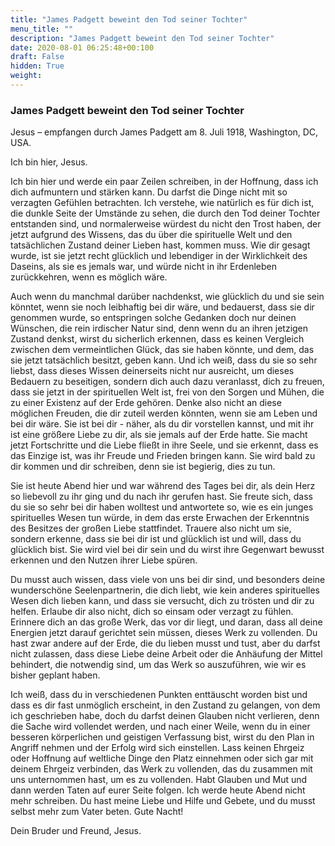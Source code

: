 ```yaml
---
title: "James Padgett beweint den Tod seiner Tochter"
menu_title: ""
description: "James Padgett beweint den Tod seiner Tochter"
date: 2020-08-01 06:25:48+00:100
draft: False
hidden: True
weight:
---
```

### James Padgett beweint den Tod seiner Tochter

Jesus – empfangen durch James Padgett am 8. Juli 1918, Washington, DC, USA.

Ich bin hier, Jesus.

Ich bin hier und werde ein paar Zeilen schreiben, in der Hoffnung, dass ich dich aufmuntern und stärken kann. Du darfst die Dinge nicht mit so verzagten Gefühlen betrachten. Ich verstehe, wie natürlich es für dich ist, die dunkle Seite der Umstände zu sehen, die durch den Tod deiner Tochter entstanden sind, und normalerweise würdest du nicht den Trost haben, der jetzt aufgrund des Wissens, das du über die spirituelle Welt und den tatsächlichen Zustand deiner Lieben hast, kommen muss. Wie dir gesagt wurde, ist sie jetzt recht glücklich und lebendiger in der Wirklichkeit des Daseins, als sie es jemals war, und würde nicht in ihr Erdenleben zurückkehren, wenn es möglich wäre.

Auch wenn du manchmal darüber nachdenkst, wie glücklich du und sie sein könntet, wenn sie noch leibhaftig bei dir wäre, und bedauerst, dass sie dir genommen wurde, so entspringen solche Gedanken doch nur deinen Wünschen, die rein irdischer Natur sind, denn wenn du an ihren jetzigen Zustand denkst, wirst du sicherlich erkennen, dass es keinen Vergleich zwischen dem vermeintlichen Glück, das sie haben könnte, und dem, das sie jetzt tatsächlich besitzt, geben kann. Und ich weiß, dass du sie so sehr liebst, dass dieses Wissen deinerseits nicht nur ausreicht, um dieses Bedauern zu beseitigen, sondern dich auch dazu veranlasst, dich zu freuen, dass sie jetzt in der spirituellen Welt ist, frei von den Sorgen und Mühen, die zu einer Existenz auf der Erde gehören. Denke also nicht an diese möglichen Freuden, die dir zuteil werden könnten, wenn sie am Leben und bei dir wäre. Sie ist bei dir - näher, als du dir vorstellen kannst, und mit ihr ist eine größere Liebe zu dir, als sie jemals auf der Erde hatte. Sie macht jetzt Fortschritte und die Liebe fließt in ihre Seele, und sie erkennt, dass es das Einzige ist, was ihr Freude und Frieden bringen kann. Sie wird bald zu dir kommen und dir schreiben, denn sie ist begierig, dies zu tun.

Sie ist heute Abend hier und war während des Tages bei dir, als dein Herz so liebevoll zu ihr ging und du nach ihr gerufen hast. Sie freute sich, dass du sie so sehr bei dir haben wolltest und antwortete so, wie es ein junges spirituelles Wesen tun würde, in dem das erste Erwachen der Erkenntnis des Besitzes der großen Liebe stattfindet. Trauere also nicht um sie, sondern erkenne, dass sie bei dir ist und glücklich ist und will, dass du glücklich bist. Sie wird viel bei dir sein und du wirst ihre Gegenwart bewusst erkennen und den Nutzen ihrer Liebe spüren.

Du musst auch wissen, dass viele von uns bei dir sind, und besonders deine wunderschöne Seelenpartnerin, die dich liebt, wie kein anderes spirituelles Wesen dich lieben kann, und dass sie versucht, dich zu trösten und dir zu helfen. Erlaube dir also nicht, dich so einsam oder verzagt zu fühlen. Erinnere dich an das große Werk, das vor dir liegt, und daran, dass all deine Energien jetzt darauf gerichtet sein müssen, dieses Werk zu vollenden. Du hast zwar andere auf der Erde, die du lieben musst und tust, aber du darfst nicht zulassen, dass diese Liebe deine Arbeit oder die Anhäufung der Mittel behindert, die notwendig sind, um das Werk so auszuführen, wie wir es bisher geplant haben.

Ich weiß, dass du in verschiedenen Punkten enttäuscht worden bist und dass es dir fast unmöglich erscheint, in den Zustand zu gelangen, von dem ich geschrieben habe, doch du darfst deinen Glauben nicht verlieren, denn die Sache wird vollendet werden, und nach einer Weile, wenn du in einer besseren körperlichen und geistigen Verfassung bist, wirst du den Plan in Angriff nehmen und der Erfolg wird sich einstellen. Lass keinen Ehrgeiz oder Hoffnung auf weltliche Dinge den Platz einnehmen oder sich gar mit deinem Ehrgeiz verbinden, das Werk zu vollenden, das du zusammen mit uns unternommen hast, um es zu vollenden. Habt Glauben und Mut und dann werden Taten auf eurer Seite folgen. Ich werde heute Abend nicht mehr schreiben. Du hast meine Liebe und Hilfe und Gebete, und du musst selbst mehr zum Vater beten. Gute Nacht!

Dein Bruder und Freund, Jesus.
